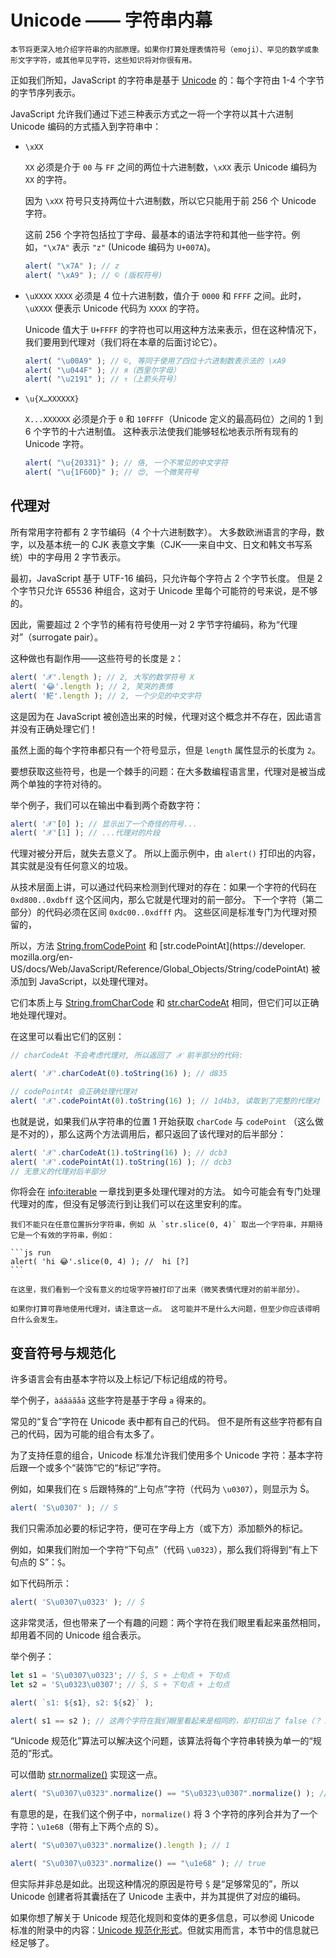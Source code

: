 
# Unicode —— 字符串内幕

```warn header="进阶知识"
本节将更深入地介绍字符串的内部原理。如果你打算处理表情符号（emoji）、罕见的数学或象形文字字符，或其他罕见字符，这些知识将对你很有用。
```

正如我们所知，JavaScript 的字符串是基于 [Unicode](https://en.wikipedia.org/wiki/Unicode) 的：每个字符由 1-4 个字节的字节序列表示。

JavaScript 允许我们通过下述三种表示方式之一将一个字符以其十六进制 Unicode 编码的方式插入到字符串中：

- `\xXX`

    `XX` 必须是介于 `00` 与 `FF` 之间的两位十六进制数，`\xXX` 表示 Unicode 编码为 `XX` 的字符。

    因为 `\xXX` 符号只支持两位十六进制数，所以它只能用于前 256 个 Unicode 字符。

    这前 256 个字符包括拉丁字母、最基本的语法字符和其他一些字符。例如，`"\x7A"` 表示 `"z"` (Unicode 编码为 `U+007A`)。

    ```js run
    alert( "\x7A" ); // z
    alert( "\xA9" ); // © (版权符号)
    ```

- `\uXXXX`
    `XXXX` 必须是 4 位十六进制数，值介于 `0000` 和 `FFFF` 之间。此时， `\uXXXX` 便表示 Unicode 代码为 `XXXX` 的字符。

    Unicode 值大于 `U+FFFF` 的字符也可以用这种方法来表示，但在这种情况下，我们要用到代理对（我们将在本章的后面讨论它）。

    ```js run
    alert( "\u00A9" ); // ©, 等同于使用了四位十六进制数表示法的 \xA9
    alert( "\u044F" ); // я（西里尔字母）
    alert( "\u2191" ); // ↑（上箭头符号）
    ```

- `\u{X…XXXXXX}`

    `X...XXXXXX` 必须是介于 `0` 和 `10FFFF`（Unicode 定义的最高码位）之间的 1 到 6 个字节的十六进制值。 这种表示法使我们能够轻松地表示所有现有的 Unicode 字符。

    ```js run
    alert( "\u{20331}" ); // 佫, 一个不常见的中文字符
    alert( "\u{1F60D}" ); // 😍, 一个微笑符号
    ```

## 代理对

所有常用字符都有 2 字节编码（4 个十六进制数字）。 大多数欧洲语言的字母，数字，以及基本统一的 CJK 表意文字集（CJK——来自中文、日文和韩文书写系统）中的字母用 2 字节表示。

最初，JavaScript 基于 UTF-16 编码，只允许每个字符占 2 个字节长度。 但是 2 个字节只允许 65536 种组合，这对于 Unicode 里每个可能符的号来说，是不够的。

因此，需要超过 2 个字节的稀有符号使用一对 2 字节字符编码，称为“代理对”（surrogate pair）。

这种做也有副作用——这些符号的长度是 `2`：

```js run
alert( '𝒳'.length ); // 2, 大写的数学符号 X
alert( '😂'.length ); // 2, 笑哭的表情
alert( '𩷶'.length ); // 2, 一个少见的中文字符
```

这是因为在 JavaScript 被创造出来的时候，代理对这个概念并不存在，因此语言并没有正确处理它们！

虽然上面的每个字符串都只有一个符号显示，但是 `length` 属性显示的长度为 `2`。

要想获取这些符号，也是一个棘手的问题：在大多数编程语言里，代理对是被当成两个单独的字符对待的。

举个例子，我们可以在输出中看到两个奇数字符：

```js run
alert( '𝒳'[0] ); // 显示出了一个奇怪的符号...
alert( '𝒳'[1] ); // ...代理对的片段
```

代理对被分开后，就失去意义了。 所以上面示例中，由 `alert()` 打印出的内容，其实就是没有任何意义的垃圾。

从技术层面上讲，可以通过代码来检测到代理对的存在：如果一个字符的代码在 `0xd800..0xdbff` 这个区间内，那么它就是代理对的前一部分。 下一个字符（第二部分）的代码必须在区间 `0xdc00..0xdfff` 内。 这些区间是标准专门为代理对预留的，

所以，方法 [String.fromCodePoint](https://developer.mozilla.org/en-US/docs/Web/JavaScript/Reference/Global_Objects/String/fromCodePoint) 和 [str.codePointAt](https://developer. mozilla.org/en-US/docs/Web/JavaScript/Reference/Global_Objects/String/codePointAt) 被添加到 JavaScript，以处理代理对。

它们本质上与 [String.fromCharCode](mdn:js/String/fromCharCode) 和 [str.charCodeAt](mdn:js/String/charCodeAt) 相同，但它们可以正确地处理代理对。

在这里可以看出它们的区别：

```js run
// charCodeAt 不会考虑代理对, 所以返回了 𝒳 前半部分的代码:

alert( '𝒳'.charCodeAt(0).toString(16) ); // d835

// codePointAt 会正确处理代理对
alert( '𝒳'.codePointAt(0).toString(16) ); // 1d4b3, 读取到了完整的代理对
```

也就是说，如果我们从字符串的位置 1 开始获取 `charCode` 与 `codePoint` （这么做是不对的），那么这两个方法调用后，都只返回了该代理对的后半部分：

```js run
alert( '𝒳'.charCodeAt(1).toString(16) ); // dcb3
alert( '𝒳'.codePointAt(1).toString(16) ); // dcb3
// 无意义的代理对后半部分
```

你将会在 <info:iterable> 一章找到更多处理代理对的方法。 如今可能会有专门处理代理对的库，但没有足够流行到让我们可以在这里安利的库。

````warn header="注意：在任意点拆分字符串是危险的"
我们不能只在任意位置拆分字符串，例如 从 `str.slice(0, 4)` 取出一个字符串，并期待它是一个有效的字符串，例如：

```js run
alert( 'hi 😂'.slice(0, 4) ); //  hi [?]
```

在这里，我们看到一个没有意义的垃圾字符被打印了出来（微笑表情代理对的前半部分）。

如果你打算可靠地使用代理对，请注意这一点。 这可能并不是什么大问题，但至少你应该得明白什么会发生。
````

## 变音符号与规范化

许多语言会有由基本字符以及上标记/下标记组成的符号。

举个例子，`àáâäãåā` 这些字符是基于字母 `a` 得来的。

常见的“复合”字符在 Unicode 表中都有自己的代码。 但不是所有这些字符都有自己的代码，因为可能的组合有太多了。

为了支持任意的组合，Unicode 标准允许我们使用多个 Unicode 字符：基本字符后跟一个或多个“装饰”它的“标记”字符。

例如，如果我们在 `S` 后跟特殊的“上句点”字符（代码为 `\u0307`），则显示为 Ṡ。

```js run
alert( 'S\u0307' ); // Ṡ
```

我们只需添加必要的标记字符，便可在字母上方（或下方）添加额外的标记。

例如，如果我们附加一个字符“下句点”（代码 `\u0323`），那么我们将得到“有上下句点的 S”：`Ṩ`。

如下代码所示：

```js run
alert( 'S\u0307\u0323' ); // Ṩ
```

这非常灵活，但也带来了一个有趣的问题：两个字符在我们眼里看起来虽然相同，却用着不同的 Unicode 组合表示。

举个例子：

```js run
let s1 = 'S\u0307\u0323'; // Ṩ, S + 上句点 + 下句点
let s2 = 'S\u0323\u0307'; // Ṩ, S + 下句点 + 上句点

alert( `s1: ${s1}, s2: ${s2}` );

alert( s1 == s2 ); // 这两个字符在我们眼里看起来是相同的，却打印出了 false（？！）
```

“Unicode 规范化”算法可以解决这个问题，该算法将每个字符串转换为单一的“规范的”形式。

可以借助 [str.normalize()](mdn:js/String/normalize) 实现这一点。

```js run
alert( "S\u0307\u0323".normalize() == "S\u0323\u0307".normalize() ); // true
```

有意思的是，在我们这个例子中，`normalize()` 将 3 个字符的序列合并为了一个字符：`\u1e68`（带有上下两个点的 S）。

```js run
alert( "S\u0307\u0323".normalize().length ); // 1

alert( "S\u0307\u0323".normalize() == "\u1e68" ); // true
```

但实际并非总是如此。出现这种情况的原因是符号 `Ṩ` 是“足够常见的”，所以 Unicode 创建者将其囊括在了 Unicode 主表中，并为其提供了对应的编码。

如果你想了解关于 Unicode 规范化规则和变体的更多信息，可以参阅 Unicode 标准的附录中的内容：[Unicode 规范化形式](https://www.unicode.org/reports/tr15/)。但就实用而言，本节中的信息就已经足够了。
